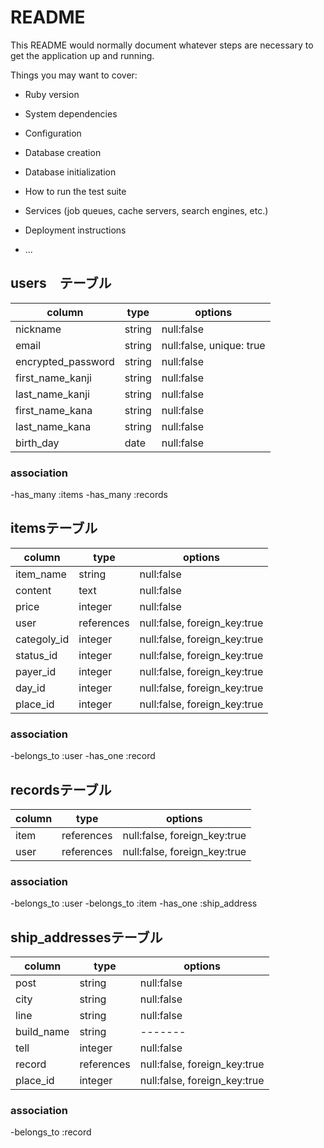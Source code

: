 # README

This README would normally document whatever steps are necessary to get the
application up and running.

Things you may want to cover:

* Ruby version

* System dependencies

* Configuration

* Database creation

* Database initialization

* How to run the test suite

* Services (job queues, cache servers, search engines, etc.)

* Deployment instructions

* ...

## users　テーブル

|column|type|options|
|------|----|-------|
|nickname|string|null:false|
|email|string|null:false, unique: true|
|encrypted_password|string|null:false|
|first_name_kanji|string|null:false|
|last_name_kanji|string|null:false|
|first_name_kana|string|null:false|
|last_name_kana|string|null:false|
|birth_day|date|null:false|
 
### association

-has_many :items
-has_many :records

## itemsテーブル

|column|type|options|
|------|----|-------|
|item_name|string|null:false|
|content|text|null:false|
|price|integer|null:false|
|user|references|null:false, foreign_key:true|
|categoly_id|integer|null:false, foreign_key:true|
|status_id|integer|null:false, foreign_key:true|
|payer_id|integer|null:false, foreign_key:true|
|day_id|integer|null:false, foreign_key:true|
|place_id|integer|null:false, foreign_key:true|


### association

-belongs_to :user
-has_one :record

## recordsテーブル

|column|type|options|
|------|----|-------|
|item|references|null:false, foreign_key:true|
|user|references|null:false, foreign_key:true|

### association

-belongs_to :user
-belongs_to :item
-has_one :ship_address

## ship_addressesテーブル

|column|type|options|
|------|----|-------|
|post|string|null:false|
|city|string|null:false|
|line|string|null:false |
|build_name|string|-------|
|tell|integer|null:false|
|record|references|null:false, foreign_key:true|
|place_id|integer|null:false, foreign_key:true|

### association

-belongs_to :record